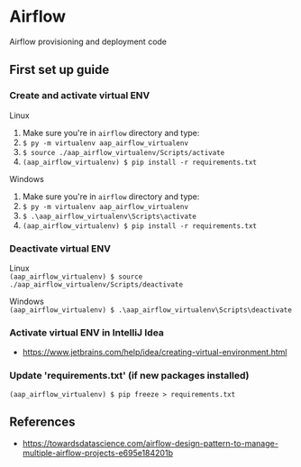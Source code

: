 # Airflow

Airflow provisioning and deployment code

## First set up guide

### Create and activate virtual ENV

Linux
1. Make sure you're in ```airflow``` directory and type:
2. ```$ py -m virtualenv aap_airflow_virtualenv```
3. ```$ source ./aap_airflow_virtualenv/Scripts/activate```
4. ```(aap_airflow_virtualenv) $ pip install -r requirements.txt```

Windows
1. Make sure you're in ```airflow``` directory and type:
2. ```$ py -m virtualenv aap_airflow_virtualenv```
3. ```$ .\aap_airflow_virtualenv\Scripts\activate```
4. ```(aap_airflow_virtualenv) $ pip install -r requirements.txt```

### Deactivate virtual ENV

Linux \
```(aap_airflow_virtualenv) $ source ./aap_airflow_virtualenv/Scripts/deactivate```

Windows \
```(aap_airflow_virtualenv) $ .\aap_airflow_virtualenv\Scripts\deactivate```

### Activate virtual ENV in IntelliJ Idea
- https://www.jetbrains.com/help/idea/creating-virtual-environment.html

### Update 'requirements.txt' (if new packages installed)
```(aap_airflow_virtualenv) $ pip freeze > requirements.txt```

## References
- https://towardsdatascience.com/airflow-design-pattern-to-manage-multiple-airflow-projects-e695e184201b